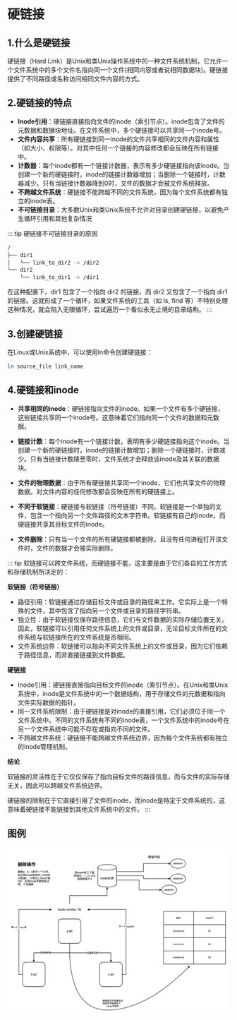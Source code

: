 # 硬链接
## 1.什么是硬链接
硬链接（Hard Link）是Unix和类Unix操作系统中的一种文件系统机制，它允许一个文件系统中的多个文件名指向同一个文件(相同内容或者说相同数据块)。硬链接提供了不同路径或名称访问相同文件内容的方式。
## 2.硬链接的特点
- **Inode引用**：硬链接直接指向文件的inode（索引节点）。inode包含了文件的元数据和数据块地址。在文件系统中，多个硬链接可以共享同一个inode号。
- **文件内容共享**：所有硬链接到同一inode的文件共享相同的文件内容和属性（如大小、权限等）。对其中任何一个链接的内容修改都会反映在所有链接中。
- **计数器**：每个inode都有一个链接计数器，表示有多少硬链接指向该inode。当创建一个新的硬链接时，inode的链接计数器增加；当删除一个链接时，计数器减少。只有当链接计数器降到0时，文件的数据才会被文件系统释放。
- **不跨越文件系统**：硬链接不能跨越不同的文件系统，因为每个文件系统都有独立的inode表。
- **不可链接目录**：大多数Unix和类Unix系统不允许对目录创建硬链接，以避免产生循环引用和其他复杂情况

::: tip
硬链接不可链接目录的原因
```bash
/
├── dir1
│   └── link_to_dir2 -> /dir2
└── dir2
    └── link_to_dir1 -> /dir1
```
在这种配置下，dir1 包含了一个指向 dir2 的链接，而 dir2 又包含了一个指向 dir1 的链接。这就形成了一个循环，如果文件系统的工具（如 ls, find 等）不特别处理这种情况，就会陷入无限循环，尝试遍历一个看似永无止境的目录结构。
:::
## 3.创建硬链接
在Linux或Unix系统中，可以使用ln命令创建硬链接：
```bash
ln source_file link_name
```
## 4.硬链接和inode
- **共享相同的inode**：硬链接指向文件的inode。如果一个文件有多个硬链接，这些链接共享同一个inode号。这意味着它们指向同一个文件的数据和元数据。

- **链接计数**：每个inode有一个链接计数，表明有多少硬链接指向这个inode。当创建一个新的硬链接时，inode的链接计数增加；删除一个硬链接时，计数减少。只有当链接计数降至零时，文件系统才会释放该inode及其关联的数据块。

- **文件的物理数据**：由于所有硬链接共享同一个inode，它们也共享文件的物理数据。对文件内容的任何修改都会反映在所有的硬链接上。

- **不同于软链接**：硬链接与软链接（符号链接）不同。软链接是一个单独的文件，包含一个指向另一个文件路径的文本字符串。软链接有自己的inode，而硬链接共享其目标文件的inode。

- **文件删除**：只有当一个文件的所有硬链接都被删除，且没有任何进程打开该文件时，文件的数据才会被实际删除。

::: tip
软链接可以跨文件系统，而硬链接不能，这主要是由于它们各自的工作方式和存储机制所决定的：

**软链接（符号链接）**
- 路径引用：软链接通过存储目标文件或目录的路径来工作。它实际上是一个特殊的文件，其中包含了指向另一个文件或目录的路径字符串。
- 独立性：由于软链接仅保存路径信息，它们与文件数据的实际存储位置无关。因此，软链接可以引用任何文件系统上的文件或目录，无论目标文件所在的文件系统与软链接所在的文件系统是否相同。
- 文件系统边界：软链接可以指向不同文件系统上的文件或目录，因为它们依赖于路径信息，而非直接链接到文件数据。

**硬链接**
- Inode引用：硬链接直接指向目标文件的inode（索引节点）。在Unix和类Unix系统中，inode是文件系统中的一个数据结构，用于存储文件的元数据和指向文件实际数据的指针。
- 同一文件系统限制：由于硬链接是对inode的直接引用，它们必须位于同一个文件系统中。不同的文件系统有不同的inode表，一个文件系统中的inode号在另一个文件系统中可能不存在或指向不同的文件。
- 不跨越文件系统：硬链接不能跨越文件系统边界，因为每个文件系统都有独立的inode管理机制。

**结论**

软链接的灵活性在于它仅仅保存了指向目标文件的路径信息，而与文件的实际存储无关，因此可以跨越文件系统边界。

硬链接的限制在于它直接引用了文件的inode，而inode是特定于文件系统的，这意味着硬链接不能链接到其他文件系统中的文件。
:::

## 图例
<img src="../../imgs/file/硬链接.png" data-fancybox="gallery"/>